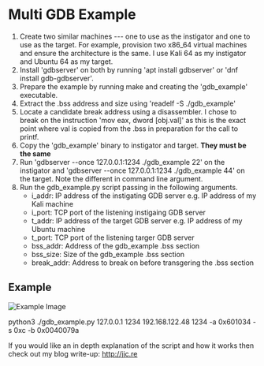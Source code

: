# Multi GDB Example

1. Create two similar machines --- one to use as the instigator and one to use as the target. For example, provision two x86_64 virtual machines and ensure the architecture is the same. I use Kali 64 as my instigator and Ubuntu 64 as my target.
2. Install 'gdbserver' on both by running 'apt install gdbserver' or 'dnf install gdb-gdbserver'.
3. Prepare the example by running make and creating the 'gdb_example' executable.
4. Extract the .bss address and size using 'readelf -S ./gdb_example'
5. Locate a candidate break address using a disassembler. I chose to break on the instruction 'mov eax, dword [obj.val]' as this is the exact point where val is copied from the .bss in preparation for the call to printf.
6. Copy the 'gdb_example' binary to instigator and target. **They must be the same**
7. Run 'gdbserver --once 127.0.0.1:1234 ./gdb_example 22' on the instigator and 'gdbserver --once 127.0.0.1:1234 ./gdb_example 44' on the target. Note the different in command line argument.
8. Run the gdb_example.py script passing in the following arguments.
    * i_addr: IP address of the instigating GDB server e.g. IP address of my Kali machine
    * i_port: TCP port of the listening instigaing GDB server
    * t_addr: IP address of the target GDB server e.g. IP address of my Ubuntu machine
    * t_port: TCP port of the listening targer GDB server
    * bss_addr: Address of the gdb_example .bss section
    * bss_size: Size of the gdb_example .bss section
    * break_addr: Address to break on before transgering the .bss section

## Example
![Example Image](https://octodex.github.com/images/yaktocat.png)

python3 ./gdb_example.py 127.0.0.1 1234 192.168.122.48 1234 -a 0x601034 -s 0xc -b 0x0040079a
    
If you would like an in depth explanation of the script and how it works then check out my blog write-up: http://jjc.re